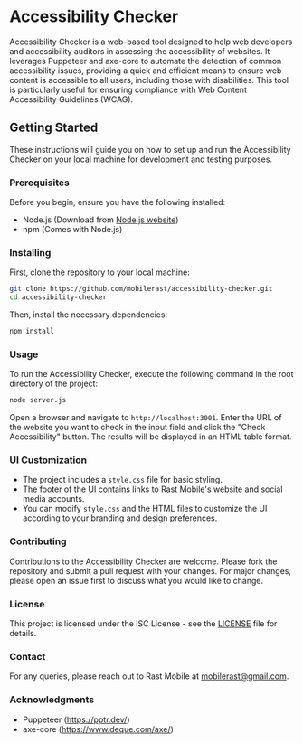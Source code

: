 
# Accessibility Checker

Accessibility Checker is a web-based tool designed to help web developers and accessibility auditors in assessing the accessibility of websites. It leverages Puppeteer and axe-core to automate the detection of common accessibility issues, providing a quick and efficient means to ensure web content is accessible to all users, including those with disabilities. This tool is particularly useful for ensuring compliance with Web Content Accessibility Guidelines (WCAG).

## Getting Started

These instructions will guide you on how to set up and run the Accessibility Checker on your local machine for development and testing purposes.

### Prerequisites

Before you begin, ensure you have the following installed:
- Node.js (Download from [Node.js website](https://nodejs.org/))
- npm (Comes with Node.js)

### Installing

First, clone the repository to your local machine:

```bash
git clone https://github.com/mobilerast/accessibility-checker.git
cd accessibility-checker
```

Then, install the necessary dependencies:

```bash
npm install
```

### Usage

To run the Accessibility Checker, execute the following command in the root directory of the project:

```bash
node server.js
```

Open a browser and navigate to `http://localhost:3001`. Enter the URL of the website you want to check in the input field and click the "Check Accessibility" button. The results will be displayed in an HTML table format.

### UI Customization

- The project includes a `style.css` file for basic styling.
- The footer of the UI contains links to Rast Mobile's website and social media accounts.
- You can modify `style.css` and the HTML files to customize the UI according to your branding and design preferences.

### Contributing

Contributions to the Accessibility Checker are welcome. Please fork the repository and submit a pull request with your changes. For major changes, please open an issue first to discuss what you would like to change.

### License

This project is licensed under the ISC License - see the [LICENSE](LICENSE) file for details.

### Contact

For any queries, please reach out to Rast Mobile at mobilerast@gmail.com.

### Acknowledgments

- Puppeteer (https://pptr.dev/)
- axe-core (https://www.deque.com/axe/)
